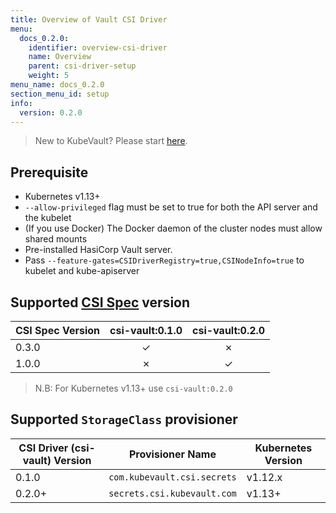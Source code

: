```yaml
---
title: Overview of Vault CSI Driver
menu:
  docs_0.2.0:
    identifier: overview-csi-driver
    name: Overview
    parent: csi-driver-setup
    weight: 5
menu_name: docs_0.2.0
section_menu_id: setup
info:
  version: 0.2.0
---
```


> New to KubeVault? Please start [here](/docs/0.2.0/concepts/README).

## Prerequisite

- Kubernetes v1.13+
- `--allow-privileged` flag must be set to true for both the API server and the kubelet
- (If you use Docker) The Docker daemon of the cluster nodes must allow shared mounts
- Pre-installed HasiCorp Vault server.
- Pass `--feature-gates=CSIDriverRegistry=true,CSINodeInfo=true` to kubelet and kube-apiserver


## Supported [CSI Spec](https://github.com/container-storage-interface/spec) version

| CSI Spec Version | csi-vault:0.1.0 | csi-vault:0.2.0  |
| ---------------- | :----------:    | :-----------:    |
| 0.3.0            |   &#10003;      |  &#10007;        |
| 1.0.0            |   &#10007;      |  &#10003;        |

> N.B: For Kubernetes v1.13+ use `csi-vault:0.2.0`

## Supported `StorageClass` provisioner

| CSI Driver (csi-vault) Version | Provisioner Name            |  Kubernetes Version |
| ------------------------------ | --------------------------- | ------------------- |
| 0.1.0                          | `com.kubevault.csi.secrets` |  v1.12.x            |
| 0.2.0+                         | `secrets.csi.kubevault.com` |  v1.13+             |

